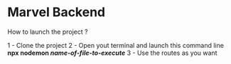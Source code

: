 # Marvel Backend

How to launch the project ?

1 - Clone the project
2 - Open yout terminal and launch this command line **npx nodemon _name-of-file-to-execute_**
3 - Use the routes as you want
